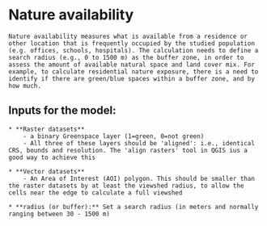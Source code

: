 # Nature availability

	Nature availability measures what is available from a residence or other location that is frequently occupied by the studied population (e.g. offices, schools, hospitals). The calculation needs to define a search radius (e.g., 0 to 1500 m) as the buffer zone, in order to assess the amount of available natural space and land cover mix. For example, to calculate residential nature exposure, there is a need to identify if there are green/blue spaces within a buffer zone, and by how much. 


## Inputs for the model:

```
* **Raster datasets** 
	- a binary Greenspace layer (1=green, 0=not green)
	- All three of these layers should be 'aligned': i.e., identical CRS, bounds and resolution. The 'align rasters' tool in QGIS ius a good way to achieve this
  
* **Vector datasets** 
	- An Area of Interest (AOI) polygon. This should be smaller than the raster datasets by at least the viewshed radius, to allow the cells near the edge to calculate a full viewshed
  
* **radius (or buffer):** Set a search radius (in meters and normally ranging between 30 - 1500 m)

```
